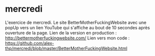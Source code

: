 # mercredi
L'exercice de mercredi.
Le site BetterMotherFuckingWebsite avec une popUp vers un lien YouTube qui s'affiche au bout de 10 secondes après ouverture de la page.
Lien de la version en production : http://bettermotherfuckingwebsite.com/
Lien vers mon code : https://github.com/alex-thp/mercredi/blob/master/BetterMotherFuckingWebsite.html
